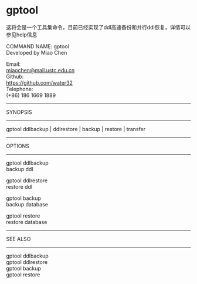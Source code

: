 # gptool

这将会是一个工具集命令，目前已经实现了ddl高速备份和并行ddl恢复，详情可以参见help信息  
  
COMMAND NAME: gptool  
Developed by Miao Chen  
  
Email:  
miaochen@mail.ustc.edu.cn  
Github:  
https://github.com/water32  
Telephone:  
(+86) 186 1669 1889  
************************************************************************************************  
SYNOPSIS  
************************************************************************************************  
gptool  ddlbackup | ddlrestore | backup | restore | transfer  
  
*****************************************************  
OPTIONS  
*****************************************************  
gptool  ddlbackup  
  backup ddl  

gptool  ddlrestore  
  restore ddl  
  
gptool backup  
  backup database  
  
gptool restore  
  restore database  
  
*****************************************************  
SEE ALSO  
*****************************************************  
  
gptool ddlbackup  
gptool ddlrestore  
gptool backup  
gptool restore  
  
